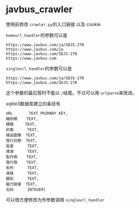# javbus_crawler

使用前修改 `crawler.py`的入口链接 以及 cookie

`homeurl_handler`的参数可以是

```
https://www.javbus.com/ja/SDJS-270
https://www.javbus.com/ja
https://www.javbus.com/SDJS-270
https://www.javbus.com
```

`singleurl_handler`的参数可以是

```
https://www.javbus.com/ja/SDJS-270
https://www.javbus.com/SDJS-270
```

这个参数的最后暂时不能以 `/`结尾。不过可以用 `urlparse`来改进。

sqlite3数据库建立的条目有

```
URL       TEXT PRIMARY KEY,
識別碼    TEXT,
標題     TEXT,
封面      TEXT,
樣品圖像  TEXT, 
發行日期  TEXT,
長度      TEXT,
導演      TEXT,
製作商    TEXT,
發行商    TEXT,
系列      TEXT,
演員      TEXT,
類別      TEXT,
磁力链接  TEXT,
无码      INTEGER)
```

可以很方便修改为传参数调用 `singleurl_handler`
